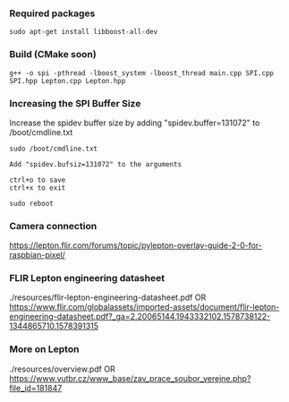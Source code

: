 ### Required packages ###
```sudo apt-get install libboost-all-dev```

### Build (CMake soon)

```g++ -o spi -pthread -lboost_system -lboost_thread main.cpp SPI.cpp SPI.hpp Lepton.cpp Lepton.hpp```

### Increasing the SPI Buffer Size
Increase the spidev buffer size by adding "spidev.buffer=131072" to /boot/cmdline.txt
``` 
sudo /boot/cmdline.txt

Add "spidev.bufsiz=131072" to the arguments

ctrl+o to save
ctrl+x to exit

sudo reboot
```

### Camera connection ###
https://lepton.flir.com/forums/topic/pylepton-overlay-guide-2-0-for-raspbian-pixel/

### FLIR Lepton engineering datasheet ###
./resources/flir-lepton-engineering-datasheet.pdf
OR
https://www.flir.com/globalassets/imported-assets/document/flir-lepton-engineering-datasheet.pdf?_ga=2.20065144.1943332102.1578738122-1344865710.1578391315

### More on Lepton ###
./resources/overview.pdf
OR
https://www.vutbr.cz/www_base/zav_prace_soubor_verejne.php?file_id=181847
